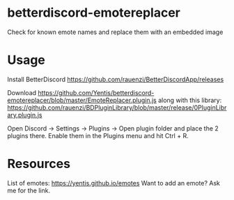 # betterdiscord-emotereplacer
Check for known emote names and replace them with an embedded image

# Usage
Install BetterDiscord
https://github.com/rauenzi/BetterDiscordApp/releases

Download https://github.com/Yentis/betterdiscord-emotereplacer/blob/master/EmoteReplacer.plugin.js along with this library: https://github.com/rauenzi/BDPluginLibrary/blob/master/release/0PluginLibrary.plugin.js

Open Discord -> Settings -> Plugins -> Open plugin folder and place the 2 plugins there.
Enable them in the Plugins menu and hit Ctrl + R.

# Resources
List of emotes: https://yentis.github.io/emotes
Want to add an emote? Ask me for the link.
